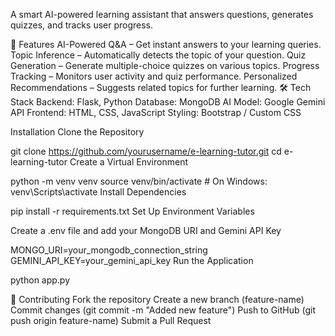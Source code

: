 A smart AI-powered learning assistant that answers questions, generates quizzes, and tracks user progress.

🚀 Features
AI-Powered Q&A – Get instant answers to your learning queries.
Topic Inference – Automatically detects the topic of your question.
Quiz Generation – Generate multiple-choice quizzes on various topics.
Progress Tracking – Monitors user activity and quiz performance.
Personalized Recommendations – Suggests related topics for further learning.
🛠 Tech Stack
Backend: Flask, Python
Database: MongoDB
AI Model: Google Gemini API
Frontend: HTML, CSS, JavaScript
Styling: Bootstrap / Custom CSS



Installation
Clone the Repository

git clone https://github.com/yourusername/e-learning-tutor.git
cd e-learning-tutor
Create a Virtual Environment

python -m venv venv
source venv/bin/activate  # On Windows: venv\Scripts\activate
Install Dependencies

pip install -r requirements.txt
Set Up Environment Variables

Create a .env file and add your MongoDB URI and Gemini API Key

MONGO_URI=your_mongodb_connection_string
GEMINI_API_KEY=your_gemini_api_key
Run the Application

python app.py



🤝 Contributing
Fork the repository
Create a new branch (feature-name)
Commit changes (git commit -m "Added new feature")
Push to GitHub (git push origin feature-name)
Submit a Pull Request
